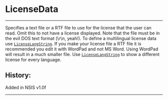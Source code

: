 # LicenseData

---

Specifies a text file or a RTF file to use for the license that the user can read. Omit this to not have a license displayed. Note that the file must be in the evil DOS text format (\r\n, yeah!). To define a multilingual license data use [`LicenseLangString`][1].
If you make your license file a RTF file it is recommended you edit it with WordPad and not MS Word. Using WordPad will result in a much smaller file.
Use [`LicenseLangString`][1] to show a different license for every language.

## History:

Added in NSIS v1.0f

---

[1]: LicenseLangString.markdown